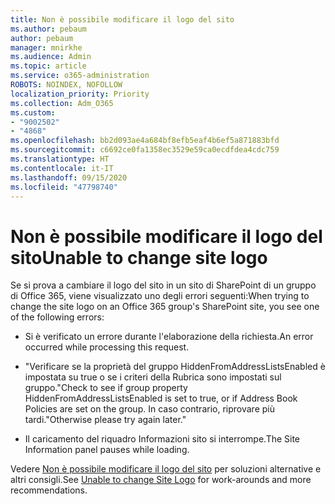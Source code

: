 ```yaml
---
title: Non è possibile modificare il logo del sito
ms.author: pebaum
author: pebaum
manager: mnirkhe
ms.audience: Admin
ms.topic: article
ms.service: o365-administration
ROBOTS: NOINDEX, NOFOLLOW
localization_priority: Priority
ms.collection: Adm_O365
ms.custom:
- "9002502"
- "4868"
ms.openlocfilehash: bb2d093ae4a684bf8efb5eaf4b6ef5a871883bfd
ms.sourcegitcommit: c6692ce0fa1358ec3529e59ca0ecdfdea4cdc759
ms.translationtype: HT
ms.contentlocale: it-IT
ms.lasthandoff: 09/15/2020
ms.locfileid: "47798740"
---
```

# <a name="unable-to-change-site-logo"></a><span data-ttu-id="ac3f9-102">Non è possibile modificare il logo del sito</span><span class="sxs-lookup"><span data-stu-id="ac3f9-102">Unable to change site logo</span></span>

<span data-ttu-id="ac3f9-103">Se si prova a cambiare il logo del sito in un sito di SharePoint di un gruppo di Office 365, viene visualizzato uno degli errori seguenti:</span><span class="sxs-lookup"><span data-stu-id="ac3f9-103">When trying to change the site logo on an Office 365 group's SharePoint site, you see one of the following errors:</span></span>

- <span data-ttu-id="ac3f9-104">Si è verificato un errore durante l'elaborazione della richiesta.</span><span class="sxs-lookup"><span data-stu-id="ac3f9-104">An error occurred while processing this request.</span></span>

- <span data-ttu-id="ac3f9-105">"Verificare se la proprietà del gruppo HiddenFromAddressListsEnabled è impostata su true o se i criteri della Rubrica sono impostati sul gruppo.</span><span class="sxs-lookup"><span data-stu-id="ac3f9-105">"Check to see if group property HiddenFromAddressListsEnabled is set to true, or if Address Book Policies are set on the group.</span></span> <span data-ttu-id="ac3f9-106">In caso contrario, riprovare più tardi."</span><span class="sxs-lookup"><span data-stu-id="ac3f9-106">Otherwise please try again later."</span></span>

- <span data-ttu-id="ac3f9-107">Il caricamento del riquadro Informazioni sito si interrompe.</span><span class="sxs-lookup"><span data-stu-id="ac3f9-107">The Site Information panel pauses while loading.</span></span>

<span data-ttu-id="ac3f9-108">Vedere [Non è possibile modificare il logo del sito](https://docs.microsoft.com/sharepoint/troubleshoot/sites/error-when-changing-o365-site-logo) per soluzioni alternative e altri consigli.</span><span class="sxs-lookup"><span data-stu-id="ac3f9-108">See [Unable to change Site Logo](https://docs.microsoft.com/sharepoint/troubleshoot/sites/error-when-changing-o365-site-logo) for work-arounds and more recommendations.</span></span>
